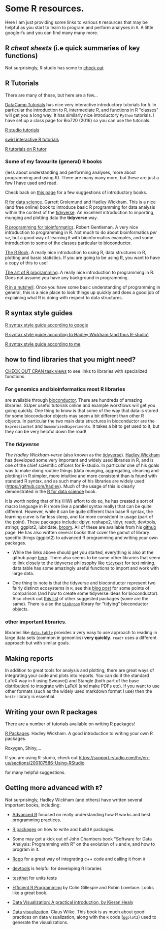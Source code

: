 # Some R resources.

Here I am just providing some links to various `R` resources that may be helpful as you start to learn to program and perform analyses in `R`. A little google-fu and you can find many many more.


## R *cheat sheets* (i.e quick summaries of key functions)
Not surprisingly, R studio has some to [check out](https://www.rstudio.com/resources/cheatsheets/)


## R Tutorials
There are many of these, but here are a few...

[DataCamp Tutorials](https://www.datacamp.com/home) has nice very interactive introductory tutorials for `R`. In particular the introduction to R, intermediate R, and functions in R "classes" will get you a long way. It has similarly nice  introductory `Python` tutorials. I have set up a class page for Bio720 (2016) so you can use the tutorials.

[R studio tutorials](https://www.rstudio.com/online-learning/)

[swirl interactive R tutorials](http://swirlstats.com/)

[R tutorials on R tutor](http://www.r-tutor.com/)

### Some of my favourite (general) R books
(less about understanding and performing analyses, more about programming and using R). There are many many more, but these are just a few I have used and read.

Check back on [this page](https://github.com/DworkinLab/Bio720/blob/master/Introduction_to_R.md) for a few suggestions of introductory books.

[R for data science](http://r4ds.had.co.nz/). Garrett Grolemund and Hadley Wickham. This is a nice (and free online) book to introduce basic R programming for data analysis within the context of the [tidyverse](https://www.tidyverse.org/).  An excellent introduction to importing, munging and plotting data the **tidyverse** way.

[R programming for bioinformatics](http://www.crcnetbase.com/isbn/9781420063684). Robert Gentleman. A very nice introduction to programming in R. Not much to do about bioinformatics *per se*, but a good way of learning `R` with bioinformatics examples, and some introduction to some of the classes particular to bioconductor.

[The R Book](http://www.mcmu.eblib.com.libaccess.lib.mcmaster.ca/patron/FullRecord.aspx?p=297479). A really nice introduction to using R, data structures in R, plotting and basic statistics. If you are going to be using R, you want to have a copy of this to use!

[The art of R programming](https://www.nostarch.com/artofr.htm). A really nice introduction to programming in R. Does not assume you have any background in programming.

[R in a nutshell](http://shop.oreilly.com/product/0636920022008.do). Once you have some basic understanding of programming in general, this is a nice place to look things up quickly and does a good job of explaining what R is doing with respect to data structures.

## R syntax style guides
[R syntax style guide according to google](https://google.github.io/styleguide/Rguide.xml)

[R syntax style guide according to Hadley Wickham (and thus R-studio)](http://adv-r.had.co.nz/Style.html)

[R syntax style guide according to me](https://msu.edu/~idworkin/ZOL851_style_guide.html)


## how to find libraries that you might need?
[CHECK OUT CRAN task views](https://cran.r-project.org/web/views/) to see links to libraries with specialized functions.

### For genomics and bioinformatics most R libraries
are available through [bioconductor](http://bioconductor.org/). There are hundreds of amazing libraries. SUper useful tutorials online and example workflows will get you going quickly. One thing to know is that some of the way that data is stored for some bioconductor objects may seem a bit different than other R objects. In particular the two main data structures in bioconductor are the `ExpressionSet` and `SummarizedExperiments`.  It takes a bit to get used to it, but they can be very helpful down the road!


### The *tidyverse*
*The Hadley Wickham-verse* (also known as the [tidyverse](http://tidyverse.org/)). [Hadley Wickham](http://hadley.nz/) has developed some very important and widely used libraries in R, and is one of the chief scientific officers for R-studio. In particular one of his goals was to make doing routine things (data munging, aggregating, cleaning and plotting) in R simpler, more intuitive and more consistent than is found with standard R syntax, and as such many of his libraries are widely used (https://github.com/hadley). Much of the usage of this is clearly demonstrated in the [R for data science](http://r4ds.had.co.nz/) book.

 It is worth noting that of his (HW) effort to do so, he has created a sort of macro language in R (more like a parallel syntax really) that can be quite different. However, while it can be quite different than base R syntax, the learning curve is far less steep, and far more consistent in usage (part of the point). These packages include: dplyr, reshape2, tidyr, readr, devtools, stringr, ggplot2, lubridate, [broom](https://github.com/tidyverse/broom). All of these are available from his [github](https://github.com/hadley/) page. He has also written several books that cover the gamut of library specific things (ggplot2) to advanced R programming and writing your own packages.

 - While the links above should get you started, everything is also at the github page [here](https://github.com/tidyverse). There also seems to be some other libraries that seem to link closely to the tidyverse philosophy like [`tidytext`](https://www.rdocumentation.org/packages/tidytext/versions/0.1.2) for text mining.
data.table has some amazingly useful functions to import and work with large data.

- One thing to note is that the tidyverse and bioconductor represent two fairly distinct ecosystems in `R`, see this [blog post](https://4dpiecharts.com/2017/04/20/mabbles-the-missing-piece-of-a-unified-theory-of-tidyness/) for some points of comparison (and how to create some tidyverse ideas for bioconductor).
Also check out [this list](https://support.rstudio.com/hc/en-us/articles/201057987-Quick-list-of-useful-R-packages) of other suggested packages (some are the same). There is also the [`biobroom`](https://github.com/dgrtwo/biobroom) library for "tidying" bioconductor objects.

### other important libraries.
libraries like [`data.table`](https://github.com/Rdatatable/data.table/wiki) provides a very easy to use approach to reading in large data sets (common in genomics) **very quickly**. `readr` uses a different approach but with similar goals.

## Making reports
In addition to great tools for analysis and plotting, there are great ways of integrating your code and plots into reports. You can do it the standard LaTeX way in `R` using Sweave() and Stangle (both part of the base distribution) to integrate with LaTeX (and make PDFs etc). If you want to use other formats (such as the widely used markdown format I use) then the `knitr` library is essential.

## Writing your own R packages
There are a number of tutorials available on writing R packages!

[R Packages](http://r-pkgs.had.co.nz/). Hadley Wickham. A good introduction to writing your own R packages.

Roxygen, Shiny,...

If you are using R-studio, check out
https://support.rstudio.com/hc/en-us/sections/200107586-Using-RStudio

for many helpful suggestions.


## Getting more advanced with `R`?
Not surprisingly, Hadley Wickham (and others) have written several important books, including:
  - [Advanced R](http://adv-r.had.co.nz/) focused on really understanding how R works and best programming practices.
  - [R packages](http://r-pkgs.had.co.nz/) on how to write and build `R` packages.

  - Some may get a kick out of John Chambers book "Software for Data Analysis: Programming with R" on the evolution of `S` and `R`, and how to program in it.
  - [Rcpp](http://www.rcpp.org/) for a great way of integrating c++ code and calling it from `R`
  - [devtools]() is helpful for developing R libraries
  - [testthat](https://github.com/hadley/testthat) for units tests
  - [Efficient R Programming](https://csgillespie.github.io/efficientR/) by Colin Gillespie and Robin Lovelace. Looks like a great book.
  - [Data Visualization: A practical introduction, by Kieran Healy](http://socviz.co/)
  - [Data visualization](https://serialmentor.com/dataviz/). Claus Wilke. This book is as much about good practices on data visualization, along with the `R` code (`ggplot2`) used to generate the visualizations.
